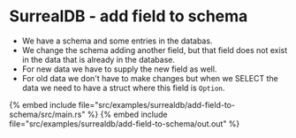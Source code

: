 # SurrealDB - add field to schema

* We have a schema and some entries in the databas.
* We change the schema adding another field, but that field does not exist in the data that is already in the database.
* For new data we have to supply the new field as well.
* For old data we don't have to make changes but when we SELECT the data we need to have a struct where this field is `Option`.

{% embed include file="src/examples/surrealdb/add-field-to-schema/src/main.rs" %}
{% embed include file="src/examples/surrealdb/add-field-to-schema/out.out" %}


